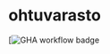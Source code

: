 # ohtuvarasto
[![GHA workflow badge](https://github.com/<veikkakumpulainen>/<ohtuvarasto>/workflows/<CI>/badge.svg)
